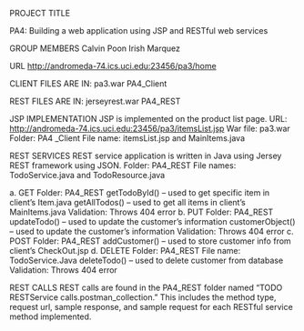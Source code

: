 PROJECT TITLE

PA4: Building a web application using JSP and RESTful web services


GROUP MEMBERS
Calvin Poon
Irish Marquez


URL
    http://andromeda-74.ics.uci.edu:23456/pa3/home


CLIENT FILES ARE IN:
    pa3.war
    PA4_Client
    
    
REST FILES ARE IN:
    jerseyrest.war
    PA4_REST


JSP IMPLEMENTATION
JSP is implemented on the product list page. 
URL: http://andromeda-74.ics.uci.edu:23456/pa3/itemsList.jsp
War file: pa3.war
Folder: PA4 _Client
File name: itemsList.jsp and MainItems.java


REST SERVICES
REST service application is written in Java using Jersey REST framework using JSON.
Folder: PA4_REST
File names: TodoService.java and TodoResource.java

a. GET
    Folder: PA4_REST
    getTodoById() – used to get specific item in client’s Item.java 
    getAllTodos() – used to get all items in client’s MainItems.java
    Validation: Throws 404 error
b. PUT
    Folder: PA4_REST
    updateTodo() – used to update the customer’s information
    customerObject() – used to update the customer’s information
    Validation: Throws 404 error
c. POST
    Folder: PA4_REST
    addCustomer() – used to store customer info from client’s CheckOut.jsp
d. DELETE
    Folder: PA4_REST
    File name: TodoService.Java
    deleteTodo() – used to delete customer from database
    Validation: Throws 404 error


REST CALLS
REST calls are found in the PA4_REST folder named “TODO RESTService calls.postman_collection.” 
This includes the method type, request url, sample response, and sample request for each RESTful 
service method implemented.





